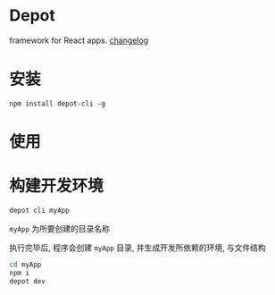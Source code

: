 # Depot

framework for React apps. [changelog](https://github.com/pengfeiWang/depot-cli/blob/master/changelog.md)

# 安装

```
npm install depot-cli -g
```

# 使用


# 构建开发环境

```sh
depot cli myApp
```

`myApp` 为所要创建的目录名称

执行完毕后, 程序会创建  `myApp` 目录, 并生成开发所依赖的环境, 与文件结构

```sh
cd myApp
npm i
depot dev
```


